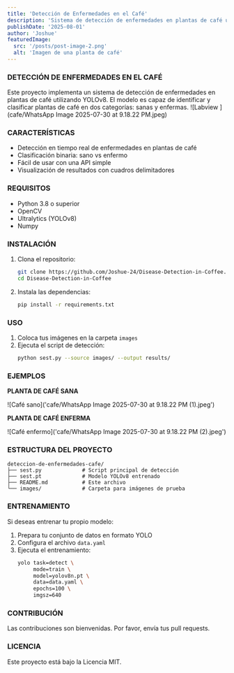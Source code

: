 ```yaml
---
title: 'Detección de Enfermedades en el Café'
description: 'Sistema de detección de enfermedades en plantas de café utilizando YOLOv8.'
publishDate: '2025-08-01'
author: 'Joshue'
featuredImage:
  src: '/posts/post-image-2.png'
  alt: 'Imagen de una planta de café'
---
```


### DETECCIÓN DE ENFERMEDADES EN EL CAFÉ

Este proyecto implementa un sistema de detección de enfermedades en plantas de café utilizando YOLOv8. El modelo es capaz de identificar y clasificar plantas de café en dos categorías: sanas y enfermas. ![Labview ](cafe/WhatsApp Image 2025-07-30 at 9.18.22 PM.jpeg)

### CARACTERÍSTICAS

*   Detección en tiempo real de enfermedades en plantas de café
*   Clasificación binaria: sano vs enfermo
*   Fácil de usar con una API simple
*   Visualización de resultados con cuadros delimitadores

### REQUISITOS

*   Python 3.8 o superior
*   OpenCV
*   Ultralytics (YOLOv8)
*   Numpy

### INSTALACIÓN

1.  Clona el repositorio:
    ```bash
    git clone https://github.com/Joshue-24/Disease-Detection-in-Coffee.git
    cd Disease-Detection-in-Coffee
    ```
2.  Instala las dependencias:
    ```bash
    pip install -r requirements.txt
    ```

### USO

1.  Coloca tus imágenes en la carpeta `images`
2.  Ejecuta el script de detección:
    ```bash
    python sest.py --source images/ --output results/
    ```

### EJEMPLOS

**PLANTA DE CAFÉ SANA**

![Café sano]('cafe/WhatsApp Image 2025-07-30 at 9.18.22 PM (1).jpeg')

**PLANTA DE CAFÉ ENFERMA**

![Café enfermo]('cafe/WhatsApp Image 2025-07-30 at 9.18.22 PM (2).jpeg')

### ESTRUCTURA DEL PROYECTO

```
deteccion-de-enfermedades-cafe/
├── sest.py             # Script principal de detección
├── sest.pt             # Modelo YOLOv8 entrenado
├── README.md           # Este archivo
└── images/             # Carpeta para imágenes de prueba
```

### ENTRENAMIENTO

Si deseas entrenar tu propio modelo:

1.  Prepara tu conjunto de datos en formato YOLO
2.  Configura el archivo `data.yaml`
3.  Ejecuta el entrenamiento:
    ```bash
    yolo task=detect \
         mode=train \
         model=yolov8n.pt \
         data=data.yaml \
         epochs=100 \
         imgsz=640
    ```

### CONTRIBUCIÓN

Las contribuciones son bienvenidas. Por favor, envía tus pull requests.

### LICENCIA

Este proyecto está bajo la Licencia MIT.
